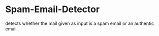 # Spam-Email-Detector
detects whether the mail given as input is a spam email or an authentic email

